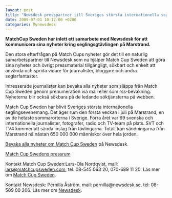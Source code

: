 ```yaml
---
layout: post
title: "Newsdesk presspartner till Sveriges största internationella seglingsevenemang"
date: 2009-07-01 10:17:00 +0200
categories: Mynewsdesk
---
```

 <p><strong>MatchCup Sweden har inlett ett samarbete med Newsdesk för att kommunicera sina nyheter kring seglingsgtävlingen på Marstrand. </strong></p>
<p>Den stora efterfrågan på Match Cups nyheter gör det till en naturlig samarbetspartner till Newsdesk som nu hjälper Match Cup Sweden att göra sina nyheter och övrigt pressmaterial tillgängligt, sökbart och enkelt att använda och sprida vidare för journalister, bloggare och andra seglarfantaster.</p>
<p>Intresserade journalister kan bevaka alla nyheter som släpps från Match Cup Sweden genom prenumeration via mail eller som rss-bevakning. Nyheterna blir också sökbara på de ledande söktjänsterna på webben.</p>
<p>Match Cup Sweden har blivit Sveriges största internationella seglingsevenemang. Det äger rum den första veckan i juli på Marstrand, en av de hetaste sommarorterna i Sverige. Förra året var 69 svenska och internationella journalister, fotografer, radio och TV-team på plats. SVT och TV4 kommer att sända inslag från tävlingarna. Totalt kan sändningarna från Marstrand nå nästan 650 000 000 människor över hela jorden.</p>
<p><a href="/search/pressreleases?type_of_medias=Pressrelease&amp;subjects=&amp;query=Match+Cup+Sweden&amp;date_mode=between&amp;date_start=&amp;date_end=&amp;date_on=&amp;subject=&amp;g_region=">Bevaka alla nyheter om Match Cup Sweden</a> på Newsdesk.</p>
<p><a href="/pressroom/match-cup-sweden-09/pressrelease/view/magnus-holmberg-till-kvartsfinal-i-match-cup-sweden-305636" target="_blank">Match Cup Swedens pressrum</a></p>
<p>Kontakt Match Cup Sweden:Lars-Ola Nordqvist, mail: <a href="mailto:lars@matchcupsweden.com">lars@matchcupsweden.com</a>, tel: 08-545 063 20, 070-689 11 20. Läs mer om <a href="http://www.matchcupsweden.com/index.php" target="_blank">Match Cup Sweden</a>.</p>
<p>Kontakt Newsdesk: Pernilla Åström, mail: pernilla@newsdesk.se, tel: 08-509 00 206. Läs mer om <a href="/info">Newsdesk</a>.</p>
<p><a href="/pressroom/match-cup-sweden-09/pressrelease/view/magnus-holmberg-till-kvartsfinal-i-match-cup-sweden-305636" target="_blank"></a></p>

